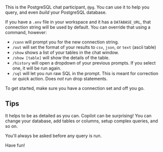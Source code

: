 This is the PostgreSQL chat participant, `@pg`. You can use it to help you query, and even _build_ your PostgreSQL database.

If you have a `.env` file in your workspace and it has a `DATABASE_URL`, that connection string will be used by default. You can override that using a command, however:

 - `/conn` will prompt you for the new connection string.
 - `/out` will set the format of your results to `csv`, `json`, or `text` (ascii table)
 - `/show` shows a list of your tables in the chat window.
 - `/show [table]` will show the details of the table.
 - `/history` will open a dropdown of your previous prompts. If you select one, it will be run again.
 - `/sql` will let you run raw SQL in the prompt. This is meant for correction or quick action. Does _not_ run drop statements.

To get started, make sure you have a connection set and off you go. 

## Tips

It helps to be as detailed as you can. Copilot can be surprising! You can change your database, add tables or columns, setup complex queries, and so on.

You'll always be asked before any query is run. 

Have fun!